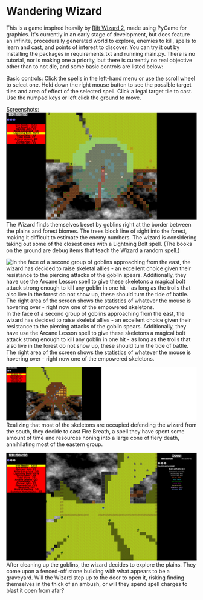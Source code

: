# Wandering Wizard
This is a game inspired heavily by [Rift Wizard 2](https://store.steampowered.com/app/2058570/Rift_Wizard_2/), made using PyGame for graphics. It's currently in an early stage of development, but does feature an infinite, procedurally generated world to explore, enemies to kill, spells to learn and cast, and points of interest to discover. You can try it out by installing the packages in requirements.txt and running main.py. There is no tutorial, nor is making one a priority, but there is currently no real objective other than to not die, and some basic controls are listed below:

Basic controls:
Click the spells in the left-hand menu or use the scroll wheel to select one.
Hold down the right mouse button to see the possible target tiles and area of effect of the selected spell. Click a legal target tile to cast.
Use the numpad keys or left click the ground to move.

Screenshots:
![The Wizard finds themselves beset by goblins right at the border between the plains and forest biomes. The trees block line of sight into the forest, making it difficult to estimate the enemy numbers. The wizard is considering taking out some of the closest ones with a Lightning Bolt spell. (The books on the ground are debug items that teach the Wizard a random spell.)](/misc/ss1.png)
The Wizard finds themselves beset by goblins right at the border between the plains and forest biomes. The trees block line of sight into the forest, making it difficult to estimate the enemy numbers. The wizard is considering taking out some of the closest ones with a Lightning Bolt spell. (The books on the ground are debug items that teach the Wizard a random spell.)

![In the face of a second group of goblins approaching from the east, the wizard has decided to raise skeletal allies - an excellent choice given their resistance to the piercing attacks of the goblin spears. Additionally, they have use the Arcane Lesson spell to give these skeletons a magical bolt attack strong enough to kill any goblin in one hit - as long as the trolls that also live in the forest do not show up, these should turn the tide of battle. The right area of the screen shows the statistics of whatever the mouse is hovering over - right now one of the empowered skeletons.](/misc/ss2.png)
In the face of a second group of goblins approaching from the east, the wizard has decided to raise skeletal allies - an excellent choice given their resistance to the piercing attacks of the goblin spears. Additionally, they have use the Arcane Lesson spell to give these skeletons a magical bolt attack strong enough to kill any goblin in one hit - as long as the trolls that also live in the forest do not show up, these should turn the tide of battle. The right area of the screen shows the statistics of whatever the mouse is hovering over - right now one of the empowered skeletons.

![Realizing that most of the skeletons are occupied defending the wizard from the south, they decide to cast Fire Breath, a spell they have spent some amount of time and resources honing into a large cone of fiery death, annihilating most of the eastern group.](/misc/ss3.png)
Realizing that most of the skeletons are occupied defending the wizard from the south, they decide to cast Fire Breath, a spell they have spent some amount of time and resources honing into a large cone of fiery death, annihilating most of the eastern group.

![After cleaning up the goblins, the wizard decides to explore the plains. They come upon a fenced-off stone building with what appears to be a graveyard. Will the Wizard step up to the door to open it, risking finding themselves in the thick of an ambush, or will they spend spell charges to blast it open from afar?](/misc/ss4.png)
After cleaning up the goblins, the wizard decides to explore the plains. They come upon a fenced-off stone building with what appears to be a graveyard. Will the Wizard step up to the door to open it, risking finding themselves in the thick of an ambush, or will they spend spell charges to blast it open from afar?

